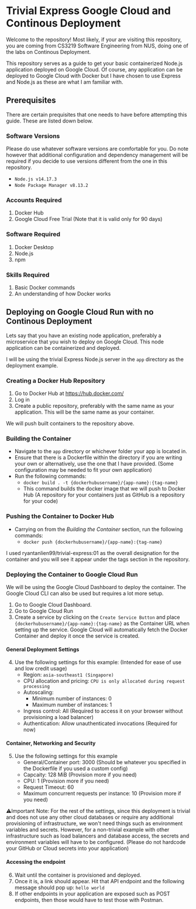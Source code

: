 # Trivial Express Google Cloud and Continous Deployment
Welcome to the repository! Most likely, if your are visiting this repository, you are coming from CS3219 Software Engineering from NUS, doing one of the labs on Continous Deployment.

This repository serves as a guide to get your basic containerized Node.js application deployed on Google Cloud. Of course, any application can be deployed to Google Cloud with Docker but I have chosen to use Express and Node.js as these are what I am familiar with.

## Prerequisites
There are certain prequisites that one needs to have before attempting this guide. These are listed down below.

### Software Versions
Please do use whatever software versions are comfortable for you. Do note however that additional configuration and dependency management will be required if you decide to use versions different from the one in this repository.
- `Node.js v14.17.3`
- `Node Package Manager v8.13.2`

### Accounts Required
1. Docker Hub
2. Google Cloud Free Trial (Note that it is valid only for 90 days)

### Software Required
1. Docker Desktop
2. Node.js
3. npm

### Skills Required
1. Basic Docker commands
2. An understanding of how Docker works

## Deploying on Google Cloud Run with no Continous Deployment
Lets say that you have an existing node application, preferably a microservice that you wish to deploy on Google Cloud. This node application can be containerized and deployed. 

I will be using the trivial Express Node.js server in the `app` directory as the deployment example.

### Creating a Docker Hub Repository
1. Go to Docker Hub at https://hub.docker.com/
2. Log in
3. Create a public repository, preferably with the same name as your application. This will be the same name as your container.

We will push built containers to the repository above.

### Building the Container
- Navigate to the `app` directory or whichever folder your app is located in.
- Ensure that there is a Dockerfile within the directory if you are writing your own or alternatively, use the one that I have provided. (Some configuration may be needed to fit your own application)
- Run the following commands:
  - `docker build . -t {dockerhubusername}/{app-name}:{tag-name}`
  - This command builds the docker image that we will push to Docker Hub (A repository for your containers just as GitHub is a repository for your code)

### Pushing the Container to Docker Hub
- Carrying on from the *Building the Container* section, run the following commands:
  - `docker push {dockerhubusername}/{app-name}:{tag-name}`

I used ryantanlien99/trivial-express:01 as the overall designation for the container and you will see it appear under the tags section in the repository.

### Deploying the Container to Google Cloud Run
We will be using the Google Cloud Dashboard to deploy the container. The Google Cloud CLI can also be used but requires a lot more setup.

1. Go to Google Cloud Dashboard.
2. Go to Google Cloud Run
3. Create a service by clicking on the `Create Service Button` and place `{dockerhubusername}/{app-name}:{tag-name}` as the Container URL when setting up the service. Google Cloud will automatically fetch the Docker Container and deploy it once the service is created.

#### General Deployment Settings
4. Use the following settings for this example: (Intended for ease of use and low credit usage)
    - Region: `asia-southeast1 (Singapore)`
    - CPU allocation and pricing: `CPU is only allocated during request processing`
    - Autoscaling:
      - Minimum number of instances: 0
      - Maximum number of instances: 1
    - Ingress control: All (Required to access it on your browser without provisioning a load balancer)
    - Authentication: Allow unauthenticated invocations (Required for now)

#### Container, Networking and Security
5. Use the following settings for this example
    - General/Container port: 3000 (Should be whatever you specified in the Dockerfile if you used a custom config)
    - Capcaity: 128 MiB (Provision more if you need)
    - CPU: 1 (Provision more if you need)
    - Request Timeout: 60
    - Maximum concurrent requests per instance: 10 (Provision more if you need)

⚠️Important Note: For the rest of the settings, since this deployment is trivial and does not use any other cloud databases or require any additional provisioning of infrastructure, we won't need things such as environment variables and secrets. However, for a non-trivial example with other infrastructure such as load balancers and database access, the secrets and environment variables will have to be configured. (Please do not hardcode your GitHub or Cloud secrets into your application)

#### Accessing the endpoint
6. Wait until the container is provisioned and deployed. 
7. Once it is, a link should appear. Hit that API endpoint and the following message should pop up: `hello world`
8. If other endpoints in your application are exposed such as POST endpoints, then those would have to test those with Postman.
